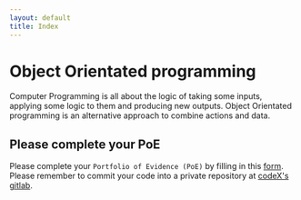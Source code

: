 ```yaml
---
layout: default
title: Index
---
```


# Object Orientated programming

Computer Programming is all about the logic of taking some inputs, applying some logic to them and producing new outputs. Object Orientated programming is an alternative approach to combine actions and data.

## Please complete your PoE

Please complete your `Portfolio of Evidence (PoE)` by filling in this [form](https://form.jotformpro.com/ProjectcodeX/portfolio-of-evidence-US-115363). Please remember to commit your code into a private repository at [codeX's gitlab](http://gitlab.projectcodex.co).
